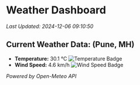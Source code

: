 
# Weather Dashboard

_Last Updated: 2024-12-06 09:10:50_

## Current Weather Data: (Pune, MH)
- **Temperature:** 30.1 °C ![Temperature Badge](https://img.shields.io/badge/Temperature-High%20Temp-orange)
- **Wind Speed:** 4.6 km/h ![Wind Speed Badge](https://img.shields.io/badge/Wind%20Speed-Low%20Wind-blue)

*Powered by Open-Meteo API*
